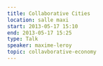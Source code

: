 ```yaml
---
title: Collaborative Cities
location: salle maxi
start: 2013-05-17 15:10
end: 2013-05-17 15:25
type: Talk
speaker: maxime-leroy
topic: collavborative-economy
---
```


